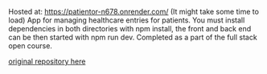 Hosted at: https://patientor-n678.onrender.com/ (It might take some time to load)
App for managing healthcare entries for patients.
You must install dependencies in both directories with npm install, the front and back end can be then started with npm run dev.
Completed as a part of the full stack open course.

[original repository here](https://github.com/Lindrax/Fullstack/tree/main/part9)

